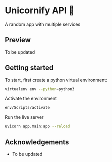 
# Unicornify API 🦄

A random app with multiple services


## Preview

To be updated

## Getting started

To start, first create a python virtual environment:

```bash
virtualenv env --python=python3
```

Activate the environment

```bash
env/Scripts/activate
```

Run the live server

```bash
uvicorn app.main:app --reload
```

## Acknowledgements

 - To be updated

